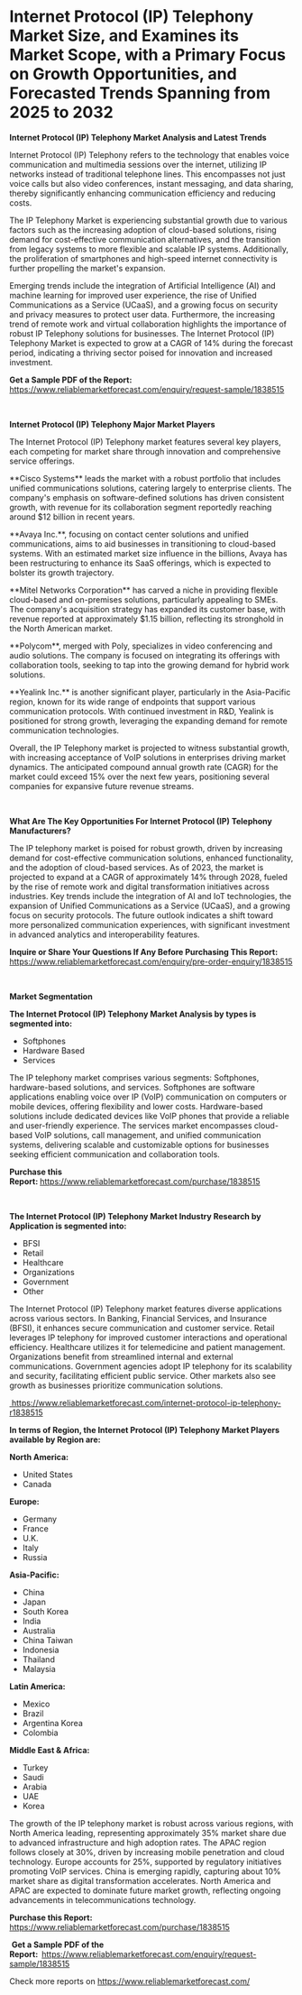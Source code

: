 <p><h1>Internet Protocol (IP) Telephony Market Size, and Examines its Market Scope, with a Primary Focus on Growth Opportunities, and Forecasted Trends Spanning from 2025 to 2032</h1></p><p><strong>Internet Protocol (IP) Telephony Market Analysis and Latest Trends</strong></p>
<p><p>Internet Protocol (IP) Telephony refers to the technology that enables voice communication and multimedia sessions over the internet, utilizing IP networks instead of traditional telephone lines. This encompasses not just voice calls but also video conferences, instant messaging, and data sharing, thereby significantly enhancing communication efficiency and reducing costs. </p><p>The IP Telephony Market is experiencing substantial growth due to various factors such as the increasing adoption of cloud-based solutions, rising demand for cost-effective communication alternatives, and the transition from legacy systems to more flexible and scalable IP systems. Additionally, the proliferation of smartphones and high-speed internet connectivity is further propelling the market's expansion.</p><p>Emerging trends include the integration of Artificial Intelligence (AI) and machine learning for improved user experience, the rise of Unified Communications as a Service (UCaaS), and a growing focus on security and privacy measures to protect user data. Furthermore, the increasing trend of remote work and virtual collaboration highlights the importance of robust IP Telephony solutions for businesses. The Internet Protocol (IP) Telephony Market is expected to grow at a CAGR of 14% during the forecast period, indicating a thriving sector poised for innovation and increased investment.</p></p>
<p><strong>Get a Sample PDF of the Report:&nbsp;</strong> <a href="https://www.reliablemarketforecast.com/enquiry/request-sample/1838515?utm_campaign=2393&utm_medium=2&utm_source=Github&utm_content=ia&utm_term=08042025&utm_id=internet-protocol-ip-telephony">https://www.reliablemarketforecast.com/enquiry/request-sample/1838515</a></p>
<p>&nbsp;</p>
<p><strong>Internet Protocol (IP) Telephony Major Market Players</strong></p>
<p><p>The Internet Protocol (IP) Telephony market features several key players, each competing for market share through innovation and comprehensive service offerings. </p><p>**Cisco Systems** leads the market with a robust portfolio that includes unified communications solutions, catering largely to enterprise clients. The company's emphasis on software-defined solutions has driven consistent growth, with revenue for its collaboration segment reportedly reaching around $12 billion in recent years.</p><p>**Avaya Inc.**, focusing on contact center solutions and unified communications, aims to aid businesses in transitioning to cloud-based systems. With an estimated market size influence in the billions, Avaya has been restructuring to enhance its SaaS offerings, which is expected to bolster its growth trajectory.</p><p>**Mitel Networks Corporation** has carved a niche in providing flexible cloud-based and on-premises solutions, particularly appealing to SMEs. The company's acquisition strategy has expanded its customer base, with revenue reported at approximately $1.15 billion, reflecting its stronghold in the North American market.</p><p>**Polycom**, merged with Poly, specializes in video conferencing and audio solutions. The company is focused on integrating its offerings with collaboration tools, seeking to tap into the growing demand for hybrid work solutions.</p><p>**Yealink Inc.** is another significant player, particularly in the Asia-Pacific region, known for its wide range of endpoints that support various communication protocols. With continued investment in R&D, Yealink is positioned for strong growth, leveraging the expanding demand for remote communication technologies.</p><p>Overall, the IP Telephony market is projected to witness substantial growth, with increasing acceptance of VoIP solutions in enterprises driving market dynamics. The anticipated compound annual growth rate (CAGR) for the market could exceed 15% over the next few years, positioning several companies for expansive future revenue streams.</p></p>
<p>&nbsp;</p>
<p><strong>What Are The Key Opportunities For Internet Protocol (IP) Telephony Manufacturers?</strong></p>
<p><p>The IP telephony market is poised for robust growth, driven by increasing demand for cost-effective communication solutions, enhanced functionality, and the adoption of cloud-based services. As of 2023, the market is projected to expand at a CAGR of approximately 14% through 2028, fueled by the rise of remote work and digital transformation initiatives across industries. Key trends include the integration of AI and IoT technologies, the expansion of Unified Communications as a Service (UCaaS), and a growing focus on security protocols. The future outlook indicates a shift toward more personalized communication experiences, with significant investment in advanced analytics and interoperability features.</p></p>
<p><strong>Inquire or Share Your Questions If Any Before Purchasing This Report:</strong> <a href="https://www.reliablemarketforecast.com/enquiry/pre-order-enquiry/1838515?utm_campaign=2393&utm_medium=2&utm_source=Github&utm_content=ia&utm_term=08042025&utm_id=internet-protocol-ip-telephony">https://www.reliablemarketforecast.com/enquiry/pre-order-enquiry/1838515</a></p>
<p>&nbsp;</p>
<p><strong>Market Segmentation</strong></p>
<p><strong>The Internet Protocol (IP) Telephony Market Analysis by types is segmented into:</strong></p>
<p><ul><li>Softphones</li><li>Hardware Based</li><li>Services</li></ul></p>
<p><p>The IP telephony market comprises various segments: Softphones, hardware-based solutions, and services. Softphones are software applications enabling voice over IP (VoIP) communication on computers or mobile devices, offering flexibility and lower costs. Hardware-based solutions include dedicated devices like VoIP phones that provide a reliable and user-friendly experience. The services market encompasses cloud-based VoIP solutions, call management, and unified communication systems, delivering scalable and customizable options for businesses seeking efficient communication and collaboration tools.</p></p>
<p><strong>Purchase this Report:&nbsp;</strong><a href="https://www.reliablemarketforecast.com/purchase/1838515?utm_campaign=2393&utm_medium=2&utm_source=Github&utm_content=ia&utm_term=08042025&utm_id=internet-protocol-ip-telephony">https://www.reliablemarketforecast.com/purchase/1838515</a></p>
<p>&nbsp;</p>
<p><strong>The Internet Protocol (IP) Telephony Market Industry Research by Application is segmented into:</strong></p>
<p><ul><li>BFSI</li><li>Retail</li><li>Healthcare</li><li>Organizations</li><li>Government</li><li>Other</li></ul></p>
<p><p>The Internet Protocol (IP) Telephony market features diverse applications across various sectors. In Banking, Financial Services, and Insurance (BFSI), it enhances secure communication and customer service. Retail leverages IP telephony for improved customer interactions and operational efficiency. Healthcare utilizes it for telemedicine and patient management. Organizations benefit from streamlined internal and external communications. Government agencies adopt IP telephony for its scalability and security, facilitating efficient public service. Other markets also see growth as businesses prioritize communication solutions.</p></p>
<p><a href="https://www.reliablemarketforecast.com/internet-protocol-ip-telephony-r1838515?utm_campaign=2393&utm_medium=2&utm_source=Github&utm_content=ia&utm_term=08042025&utm_id=internet-protocol-ip-telephony">&nbsp;https://www.reliablemarketforecast.com/internet-protocol-ip-telephony-r1838515</a></p>
<p><strong>In terms of Region, the Internet Protocol (IP) Telephony Market Players available by Region are:</strong></p>
<p>
    <p> <strong> North America: </strong>
        <ul>
            <li>United States</li>
            <li>Canada</li>
        </ul>
        </p> 
    <p> <strong> Europe: </strong>
        <ul>
            <li>Germany</li>
            <li>France</li>
            <li>U.K.</li>
            <li>Italy</li>
            <li>Russia</li>
        </ul>
        </p> 
    <p> <strong> Asia-Pacific: </strong>
        <ul>
            <li>China</li>
            <li>Japan</li>
            <li>South Korea</li>
            <li>India</li>
            <li>Australia</li>
            <li>China Taiwan</li>
            <li>Indonesia</li>
            <li>Thailand</li>
            <li>Malaysia</li>
        </ul>
        </p> 
    <p> <strong> Latin America: </strong>
        <ul>
            <li>Mexico</li>
            <li>Brazil</li>
            <li>Argentina Korea</li>
            <li>Colombia</li>
        </ul>
        </p> 
    <p> <strong> Middle East & Africa: </strong>
        <ul>
            <li>Turkey</li>
            <li>Saudi</li>
            <li>Arabia</li>
            <li>UAE</li>
            <li>Korea</li>
        </ul>
    </p>
    </p>
<p><p>The growth of the IP telephony market is robust across various regions, with North America leading, representing approximately 35% market share due to advanced infrastructure and high adoption rates. The APAC region follows closely at 30%, driven by increasing mobile penetration and cloud technology. Europe accounts for 25%, supported by regulatory initiatives promoting VoIP services. China is emerging rapidly, capturing about 10% market share as digital transformation accelerates. North America and APAC are expected to dominate future market growth, reflecting ongoing advancements in telecommunications technology.</p></p>
<p><strong>Purchase this Report: </strong><a href="https://www.reliablemarketforecast.com/purchase/1838515?utm_campaign=2393&utm_medium=2&utm_source=Github&utm_content=ia&utm_term=08042025&utm_id=internet-protocol-ip-telephony">https://www.reliablemarketforecast.com/purchase/1838515</a></p>
<p>&nbsp;<strong>Get a Sample PDF of the Report:&nbsp;&nbsp;</strong><a href="https://www.reliablemarketforecast.com/enquiry/request-sample/1838515?utm_campaign=2393&utm_medium=2&utm_source=Github&utm_content=ia&utm_term=08042025&utm_id=internet-protocol-ip-telephony">https://www.reliablemarketforecast.com/enquiry/request-sample/1838515</a></p>
<p><strong></strong></p>
<p>Check more reports on <a href="https://www.reliablemarketforecast.com/?utm_campaign=2393&utm_medium=2&utm_source=Github&utm_content=ia&utm_term=08042025&utm_id=internet-protocol-ip-telephony">https://www.reliablemarketforecast.com/</a></p>